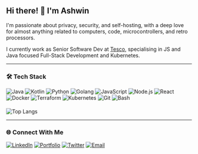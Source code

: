 ## Hi there! 👋 I'm Ashwin
I'm passionate about privacy, security, and self-hosting, with a deep love for almost anything related to computers, code, microcontrollers, and retro processors.

I currently work as Senior Software Dev at [Tesco](https://www.tesco.com/), specialising in JS and Java focused Full-Stack Development and Kubernetes.

---

### 🛠️ Tech Stack

<picture>
  <img alt="Java" src="https://img.shields.io/badge/-Java-007396?logo=openjdk&logoColor=fff">
</picture>
<picture>
  <img alt="Kotlin" src="https://img.shields.io/badge/-Kotlin-7B42BC?logo=kotlin&logoColor=fff">
</picture>
<picture>
  <img alt="Python" src="https://img.shields.io/badge/-Python-3776AB?logo=python&logoColor=fff">
</picture>
<picture>
  <img alt="Golang" src="https://img.shields.io/badge/-Golang-00ADD8?logo=go&logoColor=fff">
</picture>
<picture>
  <img alt="JavaScript" src="https://img.shields.io/badge/-JavaScript-F7DF1E?logo=javascript&logoColor=000">
</picture>
<picture>
  <img alt="Node.js" src="https://img.shields.io/badge/-Node.js-339933?logo=node.js&logoColor=fff">
</picture>
<picture>
  <img alt="React" src="https://img.shields.io/badge/-React-61DAFB?logo=react&logoColor=000">
</picture>
<picture>
  <img alt="Docker" src="https://img.shields.io/badge/-Docker-2496ED?logo=docker&logoColor=fff">
</picture>
<picture>
  <img alt="Terraform" src="https://img.shields.io/badge/-Terraform-7B42BC?logo=terraform&logoColor=fff">
</picture>
<picture>
  <img alt="Kubernetes" src="https://img.shields.io/badge/-Kubernetes-326CE5?logo=kubernetes&logoColor=fff">
</picture>
<picture>
  <img alt="Git" src="https://img.shields.io/badge/-Git-F05032?logo=git&logoColor=fff">
</picture>
<picture>
  <img alt="Bash" src="https://img.shields.io/badge/-Bash-4EAA25?logo=gnu-bash&logoColor=fff">
</picture>


<!-- Empty heading for space -->
#### 

![Top Langs](https://github-readme-stats.vercel.app/api/top-langs/?username=ash0ne&layout=compact)

---

### 🌐 Connect With Me

[![LinkedIn](https://img.shields.io/badge/-LinkedIn-0077B5?logo=linkedin&logoColor=fff)](https://www.linkedin.com/in/ash0ne/) 
[![Portfolio](https://img.shields.io/badge/-ash0ne.com-FF1D8E?logo=firefox&logoColor=fff)](https://ash0ne.com) 
[![Twitter](https://img.shields.io/badge/--000?logo=x&logoColor=fff)](https://x.com/0neash) 
[![Email](https://img.shields.io/badge/-Email-9457EB?logo=protonmail&logoColor=fff)](mailto:hi@ash0ne.com)
